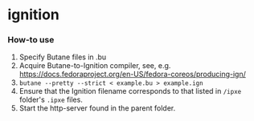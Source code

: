 # ignition

### How-to use

1. Specify Butane files in .bu
2. Acquire Butane-to-Ignition compiler, see, e.g. https://docs.fedoraproject.org/en-US/fedora-coreos/producing-ign/
3. `butane --pretty --strict < example.bu > example.ign`
4. Ensure that the Ignition filename corresponds to that listed in `/ipxe` folder's `.ipxe` files.
5. Start the http-server found in the parent folder.